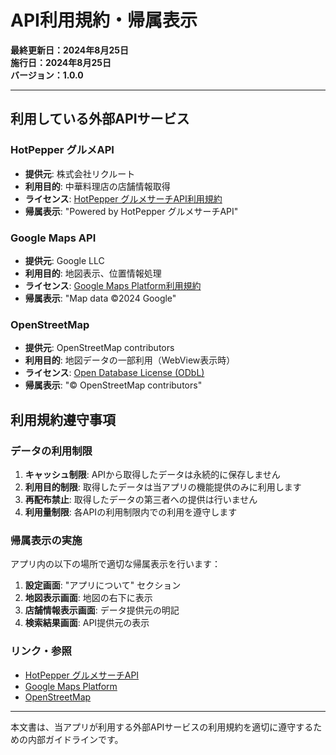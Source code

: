 # API利用規約・帰属表示

**最終更新日：2024年8月25日**  
**施行日：2024年8月25日**  
**バージョン：1.0.0**

---

## 利用している外部APIサービス

### HotPepper グルメAPI
- **提供元**: 株式会社リクルート
- **利用目的**: 中華料理店の店舗情報取得
- **ライセンス**: [HotPepper グルメサーチAPI利用規約](https://webservice.recruit.co.jp/doc/hotpepper/reference.html)
- **帰属表示**: "Powered by HotPepper グルメサーチAPI"

### Google Maps API
- **提供元**: Google LLC
- **利用目的**: 地図表示、位置情報処理
- **ライセンス**: [Google Maps Platform利用規約](https://cloud.google.com/maps-platform/terms/)
- **帰属表示**: "Map data ©2024 Google"

### OpenStreetMap
- **提供元**: OpenStreetMap contributors
- **利用目的**: 地図データの一部利用（WebView表示時）
- **ライセンス**: [Open Database License (ODbL)](https://opendatacommons.org/licenses/odbl/)
- **帰属表示**: "© OpenStreetMap contributors"

## 利用規約遵守事項

### データの利用制限
1. **キャッシュ制限**: APIから取得したデータは永続的に保存しません
2. **利用目的制限**: 取得したデータは当アプリの機能提供のみに利用します
3. **再配布禁止**: 取得したデータの第三者への提供は行いません
4. **利用量制限**: 各APIの利用制限内での利用を遵守します

### 帰属表示の実施
アプリ内の以下の場所で適切な帰属表示を行います：

1. **設定画面**: "アプリについて" セクション
2. **地図表示画面**: 地図の右下に表示
3. **店舗情報表示画面**: データ提供元の明記
4. **検索結果画面**: API提供元の表示

### リンク・参照
- [HotPepper グルメサーチAPI](https://webservice.recruit.co.jp/hotpepper/)
- [Google Maps Platform](https://developers.google.com/maps)
- [OpenStreetMap](https://www.openstreetmap.org/)

---

本文書は、当アプリが利用する外部APIサービスの利用規約を適切に遵守するための内部ガイドラインです。